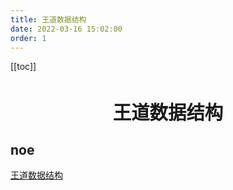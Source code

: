 ```yaml
---
title: 王道数据结构
date: 2022-03-16 15:02:00
order: 1
---
```


<!-- more -->

[[toc]]


<div align="center" style="font-size:1.4em;"><h2><strong> 王道数据结构</strong></h2></div>


## noe

[王道数据结构](https://www.bilibili.com/video/BV1b7411N798)

